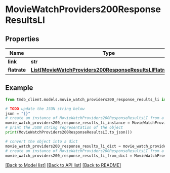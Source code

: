 # MovieWatchProviders200ResponseResultsLI


## Properties

Name | Type | Description | Notes
------------ | ------------- | ------------- | -------------
**link** | **str** |  | [optional] 
**flatrate** | [**List[MovieWatchProviders200ResponseResultsLIFlatrateInner]**](MovieWatchProviders200ResponseResultsLIFlatrateInner.md) |  | [optional] 

## Example

```python
from tmdb_client.models.movie_watch_providers200_response_results_li import MovieWatchProviders200ResponseResultsLI

# TODO update the JSON string below
json = "{}"
# create an instance of MovieWatchProviders200ResponseResultsLI from a JSON string
movie_watch_providers200_response_results_li_instance = MovieWatchProviders200ResponseResultsLI.from_json(json)
# print the JSON string representation of the object
print(MovieWatchProviders200ResponseResultsLI.to_json())

# convert the object into a dict
movie_watch_providers200_response_results_li_dict = movie_watch_providers200_response_results_li_instance.to_dict()
# create an instance of MovieWatchProviders200ResponseResultsLI from a dict
movie_watch_providers200_response_results_li_from_dict = MovieWatchProviders200ResponseResultsLI.from_dict(movie_watch_providers200_response_results_li_dict)
```
[[Back to Model list]](../README.md#documentation-for-models) [[Back to API list]](../README.md#documentation-for-api-endpoints) [[Back to README]](../README.md)


